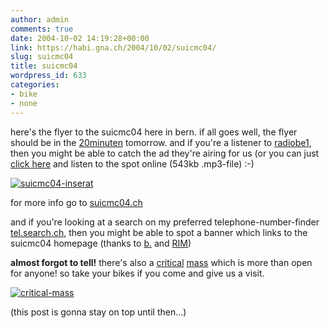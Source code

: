 ```yaml
---
author: admin
comments: true
date: 2004-10-02 14:19:28+00:00
link: https://habi.gna.ch/2004/10/02/suicmc04/
slug: suicmc04
title: suicmc04
wordpress_id: 633
categories:
- bike
- none
---
```


here's the flyer to the suicmc04 here in bern.
if all goes well, the flyer should be in the [20minuten](http://www.20min.ch/) tomorrow. and if you're a listener to [radiobe1](http://www.radiobe1.ch/), then you might be able to catch the ad they're airing for us (or you can just [click here](https://habi.gna.ch/blog/images/Spot_SUICMC04.mp3) and listen to the spot online (543kb .mp3-file) :-)

[![suicmc04-inserat](https://habi.gna.ch/blog/images/suicmc04-inserat-tm.jpg)](https://habi.gna.ch/blog/images/suicmc04-inserat.jpg)

for more info go to [suicmc04.ch](http://suicmc04.ch/)

and if you're looking at a search on my preferred telephone-number-finder [tel.search.ch](http://tel.search.ch/), then you might be able to spot a banner which links to the suicmc04 homepage (thanks to [b.](http://bernhardseefeld.ch/) and [RIM](http://www.search.ch/rim.html))

**almost forgot to tell!** there's also a [critical](https://en.wikipedia.org/wiki/Critical_Mass) [mass](http://www.critical-mass.org/) which is more than open for anyone! so take your bikes if you come and give us a visit.

[![critical-mass](https://habi.gna.ch/blog/images/critical-mass-tm.jpg)](https://habi.gna.ch/blog/images/critical-mass.jpg)

(this post is gonna stay on top until then...)
